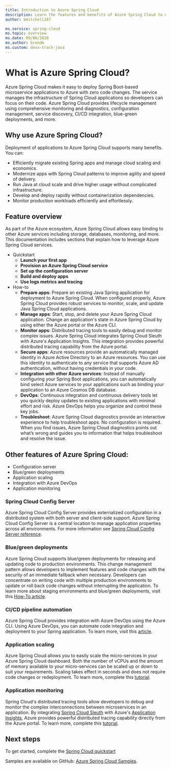```yaml
---
title: Introduction to Azure Spring Cloud
description: Learn the features and benefits of Azure Spring Cloud to deploy and manage Java Spring applications in Azure.
author: bmitchell287

ms.service: spring-cloud
ms.topic: overview
ms.date: 09/08/2020
ms.author: brendm
ms.custom: devx-track-java
---
```


# What is Azure Spring Cloud?

Azure Spring Cloud makes it easy to deploy Spring Boot-based microservice applications to Azure with zero code changes.  The service manages the infrastructure of Spring Cloud applications so developers can focus on their code.  Azure Spring Cloud provides lifecycle management using comprehensive monitoring and diagnostics, configuration management, service discovery, CI/CD integration, blue-green deployments, and more.

## Why use Azure Spring Cloud?

Deployment of applications to Azure Spring Cloud supports many benefits.  You can:
* Efficiently migrate existing Spring apps and manage cloud scaling and economics.
* Modernize apps with Spring Cloud patterns to improve agility and speed of delivery.
* Run Java at cloud scale and drive higher usage without complicated infrastructure.
* Develop and deploy rapidly without containerization dependencies.
* Monitor production workloads efficiently and effortlessly.

## Feature overview

As part of the Azure ecosystem, Azure Spring Cloud allows easy binding to other Azure services including storage, databases, monitoring, and more.  This documentation includes sections that explain how to leverage Azure Spring Cloud services.

* Quickstart
    * **Launch your first app**
    * **Provision an Azure Spring Cloud service**
    * **Set up the configuration server**
    * **Build and deploy apps**
    * **Use logs metrics and tracing**
* How-to
    * **Prepare apps**: Prepare an existing Java Spring application for deployment to Azure Spring Cloud. When configured properly, Azure Spring Cloud provides robust services to monitor, scale, and update Java Spring Cloud applications.
    * **Manage apps**:  Start, stop, and delete your Azure Spring Cloud application. Change an application's state in Azure Spring Cloud by using either the Azure portal or the Azure CLI.
    * **Monitor apps**: Distributed tracing tools to easily debug and monitor complex issues. Azure Spring Cloud integrates Spring Cloud Sleuth with Azure's Application Insights. This integration provides powerful distributed tracing capability from the Azure portal.
    * **Secure apps**: Azure resources provide an automatically managed identity in Azure Active Directory to an Azure resources. You can use this identity to authenticate to any service that supports Azure AD authentication, without having credentials in your code.
    * **Integration with other Azure services**: Instead of manually configuring your Spring Boot applications, you can automatically bind select Azure services to your applications such as binding your application to an Azure Cosmos DB database.
    * **DevOps**: Continuous integration and continuous delivery tools let you quickly deploy updates to existing applications with minimal effort and risk. Azure DevOps helps you organize and control these key jobs. 
    * **Troubleshoot**: Azure Spring Cloud diagnostics provide an interactive experience to help troubleshoot apps. No configuration is required. When you find issues, Azure Spring Cloud diagnostics points out what’s wrong and guides you to information that helps troubleshoot and resolve the issue.

## Other features of Azure Spring Cloud:

* Configuration server
* Blue/green deployments
* Application scaling
* Integration with Azure DevOps
* Application monitoring

### Spring Cloud Config Server

Azure Spring Cloud Config Server provides externalized configuration in a distributed system with both server and client-side support.  Azure Spring Cloud Config Server is a central location to manage application properties across all environments. For more information see [Spring Cloud Config Server reference](https://spring.io/projects/spring-cloud-config). 

### Blue/green deployments

Azure Spring Cloud supports blue/green deployments for releasing and updating code to production environments.  This change management pattern allows developers to implement features and code changes with the security of an immediate fallback when necessary.  Developers can concentrate on writing code with multiple production environments to update or roll back code changes without interrupting the application.  To learn more about staging environments and blue/green deployments, visit this [How-To article](spring-cloud-howto-staging-environment.md).

### CI/CD pipeline automation

Azure Spring Cloud provides integration with Azure DevOps using the Azure CLI.  Using Azure DevOps, you can automate code integration and deployment to your Spring application.  To learn more, visit this [article](spring-cloud-howto-cicd.md).

### Application scaling

Azure Spring Cloud allows you to easily scale the micro-services in your Azure Spring Cloud dashboard.  Both the number of vCPUs and the amount of memory available to your micro-services can be scaled up or down to suit your requirements.  Scaling takes effect in seconds and does not require code changes or redeployment.  To learn more, complete this [tutorial](spring-cloud-tutorial-scale-manual.md).

### Application monitoring

Spring Cloud's distributed tracing tools allow developers to debug and monitor the complex interconnections between microservices in an application.  By integrating [Spring Cloud Sleuth](https://spring.io/projects/spring-cloud-sleuth) with Azure's [Application Insights](../azure-monitor/insights/insights-overview.md), Azure provides powerful distributed tracing capability directly from the Azure portal.  To learn more, complete this [tutorial](spring-cloud-tutorial-distributed-tracing.md).

## Next steps

To get started, complete the [Spring Cloud quickstart](spring-cloud-quickstart.md)

Samples are available on GitHub: [Azure Spring Cloud Samples](https://github.com/Azure-Samples/Azure-Spring-Cloud-Samples/tree/master/).